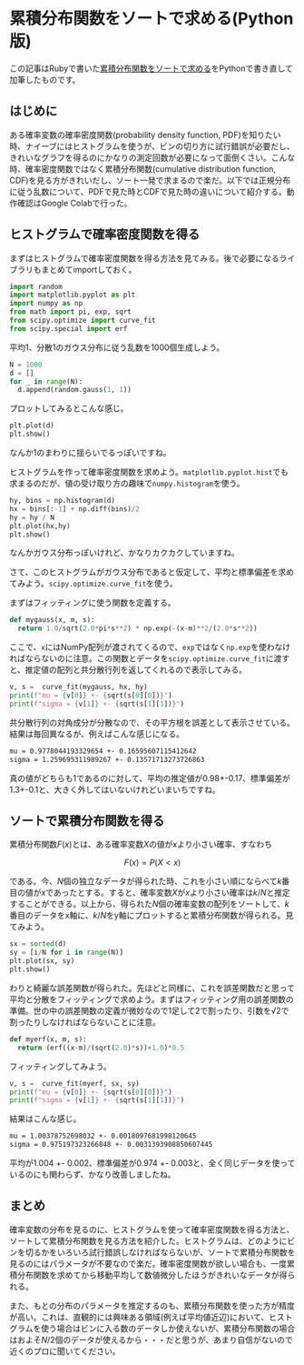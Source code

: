 # 累積分布関数をソートで求める(Python版)

この記事はRubyで書いた[累積分布関数をソートで求める](https://qiita.com/kaityo256/items/690a463b6b865da80de6)をPythonで書き直して加筆したものです。

## はじめに

ある確率変数の確率密度関数(probability density function, PDF)を知りたい時、ナイーブにはヒストグラムを使うが、ビンの切り方に試行錯誤が必要だし、きれいなグラフを得るのにかなりの測定回数が必要になって面倒くさい。こんな時、確率密度関数ではなく累積分布関数(cumulative distribution function, CDF)を見る方がきれいだし、ソート一発で求まるので楽だ。以下では正規分布に従う乱数について、PDFで見た時とCDFで見た時の違いについて紹介する。動作確認はGoogle Colabで行った。

## ヒストグラムで確率密度関数を得る

まずはヒストグラムで確率密度関数を得る方法を見てみる。後で必要になるライブラリもまとめてimportしておく。

```py
import random
import matplotlib.pyplot as plt
import numpy as np
from math import pi, exp, sqrt
from scipy.optimize import curve_fit
from scipy.special import erf
```

平均1、分散1のガウス分布に従う乱数を1000個生成しよう。

```py
N = 1000
d = []
for _ in range(N):
  d.append(random.gauss(1, 1))
```

プロットしてみるとこんな感じ。

```py
plt.plot(d)
plt.show()
```

なんか1のまわりに揺らいでるっぽいですね。

ヒストグラムを作って確率密度関数を求めよう。`matplotlib.pyplot.hist`でも求まるのだが、値の受け取り方の趣味で`numpy.histogram`を使う。

```py
hy, bins = np.histogram(d)
hx = bins[:-1] + np.diff(bins)/2
hy = hy / N
plt.plot(hx,hy)
plt.show()
```

なんかガウス分布っぽいけれど、かなりカクカクしていますね。

さて、このヒストグラムがガウス分布であると仮定して、平均と標準偏差を求めてみよう。`scipy.optimize.curve_fit`を使う。

まずはフィッティングに使う関数を定義する。

```py
def mygauss(x, m, s):
  return 1.0/sqrt(2.0*pi*s**2) * np.exp(-(x-m)**2/(2.0*s**2))
```

ここで、`x`にはNumPy配列が渡されてくるので、`exp`ではなく`np.exp`を使わなければならないのに注意。この関数とデータを`scipy.optimize.curve_fit`に渡すと、推定値の配列と共分散行列を返してくれるので表示してみる。

```py
v, s =  curve_fit(mygauss, hx, hy)
print(f"mu = {v[0]} +- {sqrt(s[0][0])}")
print(f"sigma = {v[1]} +- {sqrt(s[1][1])}")
```

共分散行列の対角成分が分散なので、その平方根を誤差として表示させている。結果は毎回異なるが、例えばこんな感じになる。

```txt
mu = 0.9778044193329654 +- 0.16595607115412642
sigma = 1.259695311989267 +- 0.13571713273726863
```

真の値がどちらも1であるのに対して、平均の推定値が0.98+-0.17、標準偏差が1.3+-0.1と、大きく外してはいないけれどいまいちですね。

## ソートで累積分布関数を得る

累積分布関数$F(x)$とは、ある確率変数$X$の値が$x$より小さい確率、すなわち

$$
F(x) = P(X<x)
$$

である。今、$N$個の独立なデータが得られた時、これを小さい順にならべて$k$番目の値が$x$であったとする。すると、確率変数$X$が$x$より小さい確率は$k/N$と推定することができる。以上から、得られた$N$個の確率変数の配列をソートして、$k$番目のデータをx軸に、$k/N$をy軸にプロットすると累積分布関数が得られる。見てみよう。

```py
sx = sorted(d)
sy = [i/N for i in range(N)]
plt.plot(sx, sy)
plt.show()
```

わりと綺麗な誤差関数が得られた。先ほどと同様に、これを誤差関数だと思って平均と分散をフィッティングで求めよう。まずはフィッティング用の誤差関数の準備。世の中の誤差関数の定義が微妙なので1足して2で割ったり、引数を√2で割ったりしなければならないことに注意。

```py
def myerf(x, m, s):
  return (erf((x-m)/(sqrt(2.0)*s))+1.0)*0.5
```

フィッティングしてみよう。

```py
v, s =  curve_fit(myerf, sx, sy)
print(f"mu = {v[0]} +- {sqrt(s[0][0])}")
print(f"sigma = {v[1]} +- {sqrt(s[1][1])}")
```

結果はこんな感じ。

```txt
mu = 1.00378752698032 +- 0.0018097681998120645
sigma = 0.975197323266848 +- 0.0031393908850607445
```

平均が1.004 +- 0.002、標準偏差が0.974 +- 0.003と、全く同じデータを使っているのにも関わらず、かなり改善しましたね。

## まとめ

確率変数の分布を見るのに、ヒストグラムを使って確率密度関数を得る方法と、ソートして累積分布関数を見る方法を紹介した。ヒストグラムは、どのようにビンを切るかをいろいろ試行錯誤しなければならないが、ソートで累積分布関数を見るのにはパラメータが不要なので楽だ。確率密度関数が欲しい場合も、一度累積分布関数を求めてから移動平均して数値微分したほうがきれいなデータが得られる。

また、もとの分布のパラメータを推定するのも、累積分布関数を使った方が精度が高い。これは、直観的には興味ある領域(例えば平均値近辺)において、ヒストグラムを使う場合はビンに入る数のデータしか使えないが、累積分布関数の場合はおよそ$N/2$個のデータが使えるから・・・だと思うが、あまり自信がないので近くのプロに聞いてください。
